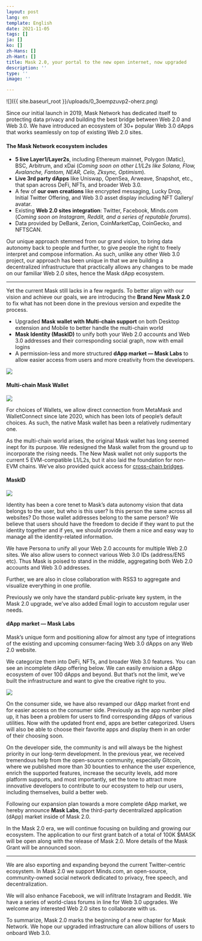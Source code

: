 ```yaml
---
layout: post
lang: en
template: English
date: 2021-11-05
tags: []
ja: []
ko: []
zh-Hans: []
zh-Hant: []
title: Mask 2.0, your portal to the new open internet, now upgraded
description: ''
type: ''
image: ''

---
```

![]({{ site.baseurl_root }}/uploads/0_3oempzuvp2-oherz.png)

Since our initial launch in 2019, Mask Network has dedicated itself to protecting data privacy and building the best bridge between Web 2.0 and Web 3.0. We have introduced an ecosystem of 30+ popular Web 3.0 dApps that works seamlessly on top of existing Web 2.0 sites.

#### **The Mask Network ecosystem includes**

* **5 live Layer1/Layer2s**, including Ethereum mainnet, Polygon (Matic), BSC, Arbitrum, and xDai (_Coming soon on other L1/L2s like Solana, Flow, Avalanche, Fantom, NEAR, Celo, Zksync, Optimism_).
* **Live 3rd party dApps** like Uniswap, OpenSea, Arweave, Snapshot, etc., that span across DeFi, NFTs, and broader Web 3.0.
* A few of **our own creations** like encrypted messaging, Lucky Drop, Initial Twitter Offering, and Web 3.0 asset display including NFT Gallery/ avatar.
* Existing **Web 2.0 sites integration**: Twitter, Facebook, Minds.com (_Coming soon on Instagram, Reddit, and a series of reputable forums_).
* Data provided by DeBank, Zerion, CoinMarketCap, CoinGecko, and NFTSCAN.

Our unique approach stemmed from our grand vision, to bring data autonomy back to people and further, to give people the right to freely interpret and compose information. As such, unlike any other Web 3.0 project, our approach has been unique in that we are building a decentralized infrastructure that practically allows any changes to be made on our familiar Web 2.0 sites, hence the Mask dApp ecosystem.

***

Yet the current Mask still lacks in a few regards. To better align with our vision and achieve our goals, we are introducing the **Brand New Mask 2.0** to fix what has not been done in the previous version and expedite the process.

* Upgraded **Mask wallet with Multi-chain support** on both Desktop extension and Mobile to better handle the multi-chain world
* **Mask Identity (MaskID)** to unify both your Web 2.0 accounts and Web 3.0 addresses and their corresponding social graph, now with email logins
* A permission-less and more structured **dApp market — Mask Labs** to allow easier access from users and more creativity from the developers.

![](https://cdn-images-1.medium.com/max/1600/0*gNAGFvMZQn0n2w3F)

#### **Multi-chain Mask Wallet**

![](https://cdn-images-1.medium.com/max/1600/0*kxmpjSNwRrwb3ENy)

For choices of Wallets, we allow direct connection from MetaMask and WalletConnect since late 2020, which has been lots of people’s default choices. As such, the native Mask wallet has been a relatively rudimentary one.

As the multi-chain world arises, the original Mask wallet has long seemed inept for its purpose. We redesigned the Mask wallet from the ground up to incorporate the rising needs. The New Mask wallet not only supports the current 5 EVM-compatible L1/L2s, but it also laid the foundation for non-EVM chains. We’ve also provided quick access for [cross-chain bridges](http://bridge.mask.io).

#### **MaskID**

![](https://cdn-images-1.medium.com/max/1600/0*kHkPOWzHus3VN9uL)

Identity has been a core tenet to Mask’s data autonomy vision that data belongs to the user, but who is this user? Is this person the same across all websites? Do those wallet addresses belong to the same person? We believe that users should have the freedom to decide if they want to put the identity together and if yes, we should provide them a nice and easy way to manage all the identity-related information.

We have Persona to unify all your Web 2.0 accounts for multiple Web 2.0 sites. We also allow users to connect various Web 3.0 IDs (address/ENS etc). Thus Mask is poised to stand in the middle, aggregating both Web 2.0 accounts and Web 3.0 addresses.

Further, we are also in close collaboration with RSS3 to aggregate and visualize everything in one profile.

Previously we only have the standard public-private key system, in the Mask 2.0 upgrade, we’ve also added Email login to accustom regular user needs.

#### **dApp market — Mask Labs**

Mask’s unique form and positioning allow for almost any type of integrations of the existing and upcoming consumer-facing Web 3.0 dApps on any Web 2.0 website.

We categorize them into DeFi, NFTs, and broader Web 3.0 features. You can see an incomplete dApp offering below. We can easily envision a dApp ecosystem of over 100 dApps and beyond. But that’s not the limit, we’ve built the infrastructure and want to give the creative right to you.

![](https://cdn-images-1.medium.com/max/1600/1*SYDiXVWt-_R5cWMb3tn7mw.jpeg)

On the consumer side, we have also revamped our dApp market front end for easier access on the consumer side. Previously as the app number piled up, it has been a problem for users to find corresponding dApps of various utilities. Now with the updated front end, apps are better categorized. Users will also be able to choose their favorite apps and display them in an order of their choosing soon.

On the developer side, the community is and will always be the highest priority in our long-term development. In the previous year, we received tremendous help from the open-source community, especially Gitcoin, where we published more than 30 bounties to enhance the user experience, enrich the supported features, increase the security levels, add more platform supports, and most importantly, set the tone to attract more innovative developers to contribute to our ecosystem to help our users, including themselves, build a better web.

Following our expansion plan towards a more complete dApp market, we hereby announce **Mask Labs**, the third-party decentralized application (dApp) market inside of Mask 2.0.

In the Mask 2.0 era, we will continue focusing on building and growing our ecosystem. The application to our first grant batch of a total of 100K $MASK will be open along with the release of Mask 2.0. More details of the Mask Grant will be announced soon.

***

We are also exporting and expanding beyond the current Twitter-centric ecosystem. In Mask 2.0 we support Minds.com, an open-source, community-owned social network dedicated to privacy, free speech, and decentralization.

We will also enhance Facebook, we will infiltrate Instagram and Reddit. We have a series of world-class forums in line for Web 3.0 upgrades. We welcome any interested Web 2.0 sites to collaborate with us.

To summarize, Mask 2.0 marks the beginning of a new chapter for Mask Network. We hope our upgraded infrastructure can allow billions of users to onboard Web 3.0.
